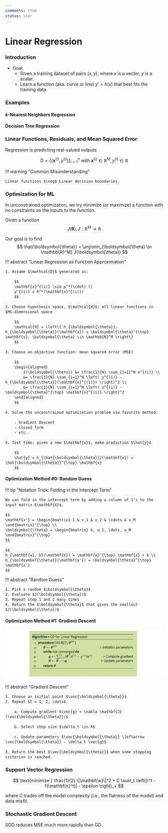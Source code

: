 ```yaml
---
comments: true
status: star
---
```


# Linear Regression

### Introduction

- Goal:
	- Given a training dataset of pairs $(x, y)$, where $x$ is a vector, $y$ is a scalar.
	- Learn a function (aka. curve or line) $y' = h(x)$ that best fits the training data.

### Examples

#### $k$-Nearest Neighbors Regression

#### Decision Tree Regression

### Linear Functions, Residuals, and Mean Squared Error

Regression is predicting real-valued outputs

$$
D = \left\{\left(\mathbf{x}^{(i)}, y^{(i)}\right)\right\}_{i=1}^n \text{ with } \mathbf{x}^{(i)} \in \mathbb{R}^M, y^{(i)} \in \mathbb{R}
$$

!!! warning "Common Misunderstanding"

	Linear functions $\neq$ Linear decision boundaries.

### Optimization for ML

In unconstrained optimization, we try minimize (or maximize) a function with no constraints on the inputs to the function.

Given a function 
$$
J(\boldsymbol{\theta}), J: \mathbb{R}^M \rightarrow \mathbb{R}
$$

Our goal is to find
$$
\hat{\boldsymbol{\theta}} = \arg\min_{\boldsymbol{\theta} \in \mathbb{R}^M} J(\boldsymbol{\theta})
$$

!!! abstract "Linear Regression as Function Approximation"

	1. Assume $\mathcal{D}$ generated as:

		$$
		\mathbf{x}^{(i)} \sim p^*(\cdot) \\
		y^{(i)} = h^*(\mathbf{x}^{(i)})
		$$

	2. Choose hypothesis space, $\mathcal{H}$: all linear functions in $M$-dimensional space

		$$
		\mathcal{H} = \left\{ h_{\boldsymbol{\theta}}: h_{\boldsymbol{\theta}}(\mathbf{x}) = \boldsymbol{\theta}^{\top} \mathbf{x}, \boldsymbol{\theta} \in \mathbb{R}^M \right\}
		$$

	3. Choose an objective function: mean squared error (MSE)

		$$
		\begin{aligned}
			J(\boldsymbol{\theta}) &= \frac{1}{N} \sum_{i=1}^N e^{(i)} \\
			&= \frac{1}{N} \sum_{i=1}^N \left( y^{(i)} - h_{\boldsymbol{\theta}}(\mathbf{x}^{(i)}) \right)^2 \\
			&= \frac{1}{N} \sum_{i=1}^N \left( y^{(i)} - \boldsymbol{\theta}^{\top} \mathbf{x}^{(i)} \right)^2
		\end{aligned}
		$$

	4. Solve the unconstrained optimization problem via favorite method:

		- Gradient Descent
		- Closed form
		- etc.

	5. Test time: given a new $\mathbf{x}$, make prediction $\hat{y}$

		$$
		\hat{y} = h_{\hat{\boldsymbol{\theta}}}(\mathbf{x}) = \hat{\boldsymbol{\theta}}^{\top} \mathbf{x}
		$$

#### Optimization Method #0: Random Guess

!!! tip "Notation Trick: Folding in the Intercept Term"

	We can fold in the intercept term by adding a column of 1's to the input matrix $\mathbf{X}$.

	$$
	\mathbf{x'} = \begin{bmatrix} 1 & x_1 & x_2 & \cdots & x_M \end{bmatrix}^{\top} \\
	\boldsymbol{\theta} = \begin{bmatrix} b, w_1, \dots, w_M \end{bmatrix}^{\top}
	$$

	$$
	h_{\mathbf{w}, b}(\mathbf{x}) = \mathbf{w}^{\top} \mathbf{x} + b \\
	h_{\boldsymbol{\theta}}(\mathbf{x'}) = \boldsymbol{\theta}^{\top} \mathbf{x'}
	$$

!!! abstract "Random Guess"

	1. Pick a random $\boldsymbol{\theta}$
	2. Evaluate $J(\boldsymbol{\theta})$
	3. Repeat step 1 and 2 many times
	4. Return the $\boldsymbol{\theta}$ that gives the smallest $J(\boldsymbol{\theta})$

#### Optimization Method #1: Gradient Descent

![](img/gradient.png)

!!! abstract "Gradient Descent"

	1. Choose an initial point $\vec{\boldsymbol{\theta}}$
	2. Repeat $t = 1, 2, \dots$

		a. Compute gradient $\vec{g} = \nabla \mathbf{J}(\vec{\boldsymbol{\theta}})$

		b. Select step size $\delta_t \in R$

		c. Update parameters $\vec{\boldsymbol{\theta}} \leftarrow \vec{\boldsymbol{\theta}} - \delta_t \vec{g}$

	3. Return the best $\vec{\boldsymbol{\theta}}$ when some stopping criterion is reached.

### Support Vector Regression

$$
\text{minimize } \frac{1}{2} \|\mathbf{w}\|^2 + C \sum_t \left(|r^t - f(\mathbf{x}^t)| - \epsilon \right)_+
$$

where $C$ trades off the model complexity (i.e., the flatness of the model) and data misfit.

### Stochastic Gradient Descent

SGD reduces MSE much more rapidly than GD.